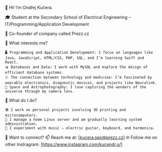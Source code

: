👋 Hi! I’m Ondřej Kučera.

🎓 Student at the Secondary School of Electrical Engineering – IT/Programming/Application Development

💼 Co-founder of company called Prezz.cz

🌱 What interests me?

	🖥️ Programming and Application Development: I focus on languages like Java, JavaScript, HTML/CSS, PHP, SQL, and I’m learning Swift and React.
	📊 Databases and Data: I work with MySQL and explore the design of efficient database systems.
	🩺 The connection between technology and medicine: I’m fascinated by wearable electronics, diagnostic devices, and projects like Neuralink.
	🌌 Space and Astrophotography: I love capturing the wonders of the universe through my camera lens.

📌 What do I do?

	🛠️ I work on personal projects involving 3D printing and microcomputers.
	🔧 I manage a home Linux server and am gradually learning system administration.
	🎵 I experiment with music – electric guitar, keyboard, and harmonica.
 💬 Want to connect?
 📫 Reach me at: [kucera.seo@prezz.cz]
 🌐 Follow me on other Instragram: [https://www.instagram.com/kucendr.o/]

